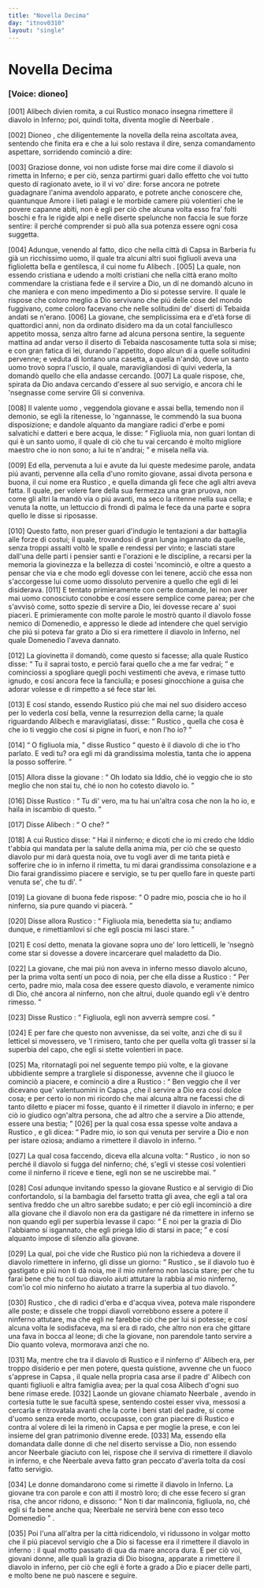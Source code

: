 ```yaml
---
title: "Novella Decima"
day: "itnov0310"
layout: "single"
---
```

<div id="nov0310" type="novella" who="dioneo">
 <h1>
  Novella Decima
 </h1>
 <p>
  <h3>
   [Voice: dioneo]
  </h3>
 </p>
 <argument>
  <p>
   <a name="p03100001">
    [001]
   </a>
   <name persref="alibech" type="person">
    Alibech
   </name>
   divien romita, a cui
   <name persref="rustico" type="person">
    Rustico
   </name>
   monaco insegna rimettere il diavolo in Inferno; poi, quindi tolta, diventa moglie di
   <name persref="neerbale" type="person">
    Neerbale
   </name>
   .
  </p>
 </argument>
 <div3 type="commentary" who="author">
  <p>
   <a name="p03100002">
    [002]
   </a>
   <name persref="dioneo" type="person">
    Dioneo
   </name>
   , che diligentemente la novella della
   <name persref="neifile" type="person">
    reina
   </name>
   ascoltata avea, sentendo che finita era e che a lui solo restava il dire, senza comandamento aspettare, sorridendo cominci&ograve; a dire:
  </p>
 </div3>
 <div3 type="commentary" who="dioneo">
  <p>
   <a name="p03100003">
    [003]
   </a>
   Graziose donne, voi non udiste forse mai dire come il diavolo si rimetta in Inferno; e per ci&ograve;, senza partirmi guari dallo effetto che voi tutto questo d&iacute; ragionato avete, io il vi vo' dire: forse ancora ne potrete guadagnare l'anima avendolo apparato, e potrete anche conoscere che, quantunque Amore i lieti palagi e le morbide camere pi&uacute; volentieri che le povere capanne abiti, non &egrave; egli per ci&ograve; che alcuna volta esso fra' folti boschi e fra le rigide alpi e nelle diserte spelunche non faccia le sue forze sentire: il perch&eacute; comprender si pu&ograve; alla sua potenza essere ogni cosa suggetta.
  </p>
 </div3>
 <p>
  <a name="p03100004">
   [004]
  </a>
  Adunque, venendo al fatto, dico che nella citt&agrave; di
  <name placeref="gafsa" type="place">
   Capsa
  </name>
  in
  <name placeref="barberia" type="place">
   Barberia
  </name>
  fu gi&agrave; un ricchissimo uomo, il quale tra alcuni altri suoi figliuoli aveva una figlioletta bella e gentilesca, il cui nome fu
  <name persref="alibech" type="person">
   Alibech
  </name>
  .
  <a name="p03100005">
   [005]
  </a>
  La quale, non essendo cristiana e udendo a molti cristiani che nella citt&agrave; erano molto commendare la cristiana fede e il servire a Dio, un d&iacute; ne domand&ograve; alcuno in che maniera e con meno impedimento a Dio si potesse servire. Il quale le rispose che coloro meglio a Dio servivano che pi&uacute; delle cose del mondo fuggivano, come coloro facevano che nelle solitudini de' diserti di
  <name placeref="tebaide" type="place">
   Tebaida
  </name>
  andati se n'erano.
  <a name="p03100006">
   [006]
  </a>
  La giovane, che semplicissima era e d'et&agrave; forse di quattordici anni, non da ordinato disidero ma da un cotal fanciullesco appetito mossa, senza altro farne ad alcuna persona sentire, la seguente mattina ad andar verso il diserto di
  <name placeref="tebaide" type="place">
   Tebaida
  </name>
  nascosamente tutta sola si mise; e con gran fatica di lei, durando l'appetito, dopo alcun d&iacute; a quelle solitudini pervenne; e veduta di lontano una casetta, a quella n'and&ograve;, dove un
  <name persref="uomo-0310" type="person">
   santo uomo
  </name>
  trov&ograve; sopra l'uscio, il quale, maravigliandosi di quivi vederla, la domand&ograve; quello che ella andasse cercando.
  <a name="p03100007">
   [007]
  </a>
  La quale rispose, che, spirata da Dio andava cercando d'essere al suo servigio, e ancora chi le 'nsegnasse come servire Gli si conveniva.
 </p>
 <p>
  <a name="p03100008">
   [008]
  </a>
  Il
  <name persref="uomo-0310" type="person">
   valente uomo
  </name>
  , veggendola giovane e assai bella, temendo non il demonio, se egli la ritenesse, lo 'ngannasse, le commend&ograve; la sua buona disposizione; e dandole alquanto da mangiare radici d'erbe e pomi salvatichi e datteri e bere acqua, le disse:
  <q direct="unspecified" who="uomo-0310">
   Figliuola mia, non guari lontan di qui &egrave; un santo uomo, il quale di ci&ograve; che tu vai cercando &egrave; molto migliore maestro che io non sono; a lui te n'andrai;
  </q>
  e misela nella via.
 </p>
 <p>
  <a name="p03100009">
   [009]
  </a>
  Ed ella, pervenuta a lui e avute da lui queste medesime parole, andata pi&uacute; avanti, pervenne alla cella d'uno romito giovane, assai divota persona e buona, il cui nome era
  <name persref="rustico" type="person">
   Rustico
  </name>
  , e quella dimanda gli fece che agli altri aveva fatta. Il quale, per volere fare della sua fermezza una gran pruova, non come gli altri la mand&ograve; via o pi&uacute; avanti, ma seco la ritenne nella sua cella; e venuta la notte, un lettuccio di frondi di palma le fece da una parte e sopra quello le disse si riposasse.
 </p>
 <p>
  <a name="p03100010">
   [010]
  </a>
  Questo fatto, non preser guari d'indugio le tentazioni a dar battaglia alle forze di costui; il quale, trovandosi di gran lunga ingannato da quelle, senza troppi assalti volt&ograve; le spalle e rendessi per vinto; e lasciati stare dall'una delle parti i pensier santi e l'orazioni e le discipline, a recarsi per la memoria la giovinezza e la bellezza di costei 'ncominci&ograve;, e oltre a questo a pensar che via e che modo egli dovesse con lei tenere, acci&ograve; che essa non s'accorgesse lui come uomo dissoluto pervenire a quello che egli di lei disiderava.
  <a name="p03100011">
   [011]
  </a>
  E tentato primieramente con certe domande, lei non aver mai uomo conosciuto conobbe e cos&iacute; essere semplice come parea; per che s'avvis&ograve; come, sotto spezie di servire a Dio, lei dovesse recare a' suoi piaceri. E primieramente con molte parole le mostr&ograve; quanto il diavolo fosse nemico di Domenedio, e appresso le diede ad intendere che quel servigio che pi&uacute; si poteva far grato a Dio si era rimettere il diavolo in Inferno, nel quale Domenedio l'aveva dannato.
 </p>
 <p>
  <a name="p03100012">
   [012]
  </a>
  La giovinetta il domand&ograve;, come questo si facesse; alla quale
  <name persref="rustico" type="person">
   Rustico
  </name>
  disse:
  <q direct="unspecified" who="rustico">
   Tu il saprai tosto, e perci&ograve; farai quello che a me far vedrai;
  </q>
  e cominciossi a spogliare quegli pochi vestimenti che aveva, e rimase tutto ignudo, e cos&iacute; ancora fece la fanciulla; e posesi ginocchione a guisa che adorar volesse e di rimpetto a s&eacute; fece star lei.
 </p>
 <p>
  <a name="p03100013">
   [013]
  </a>
  E cos&iacute; stando, essendo
  <name persref="rustico" type="person">
   Rustico
  </name>
  pi&uacute; che mai nel suo disidero acceso per lo vederla cos&iacute; bella, venne la resurrezion della carne; la quale riguardando
  <name persref="alibech" type="person">
   Alibech
  </name>
  e maravigliatasi, disse:
  <q direct="unspecified" who="alibech">
   <name persref="rustico" type="person">
    Rustico
   </name>
   , quella che cosa &egrave; che io ti veggio che cos&iacute; si pigne in fuori, e non l'ho io?
  </q>
 </p>
 <p>
  <a name="p03100014">
   [014]
  </a>
  <q direct="unspecified" who="rustico">
   O figliuola mia,
  </q>
  disse
  <name persref="rustico" type="person">
   Rustico
  </name>
  <q direct="unspecified">
   questo &egrave; il diavolo di che io t'ho parlato. E vedi tu? ora egli mi d&agrave; grandissima molestia, tanta che io appena la posso sofferire.
  </q>
 </p>
 <p>
  <a name="p03100015">
   [015]
  </a>
  Allora disse la
  <name persref="alibech" type="person">
   giovane
  </name>
  :
  <q direct="unspecified" who="alibech">
   Oh lodato sia Iddio, ch&eacute; io veggio che io sto meglio che non stai tu, ch&eacute; io non ho cotesto diavolo io.
  </q>
 </p>
 <p>
  <a name="p03100016">
   [016]
  </a>
  Disse
  <name persref="rustico" type="person">
   Rustico
  </name>
  :
  <q direct="unspecified" who="rustico">
   Tu di' vero, ma tu hai un'altra cosa che non la ho io, e haila in iscambio di questo.
  </q>
 </p>
 <p>
  <a name="p03100017">
   [017]
  </a>
  Disse
  <name persref="alibech" type="person">
   Alibech
  </name>
  :
  <q direct="unspecified" who="alibech">
   O che?
  </q>
 </p>
 <p>
  <a name="p03100018">
   [018]
  </a>
  A cui
  <name persref="rustico" type="person">
   Rustico
  </name>
  disse:
  <q direct="unspecified" who="rustico">
   Hai il ninferno; e dicoti che io mi credo che Iddio t'abbia qui mandata per la salute della anima mia, per ci&ograve; che se questo diavolo pur mi dar&agrave; questa noia, ove tu vogli aver di me tanta piet&agrave; e sofferire che io in inferno il rimetta, tu mi darai grandissima consolazione e a Dio farai grandissimo piacere e servigio, se tu per quello fare in queste parti venuta se', che tu di'.
  </q>
 </p>
 <p>
  <a name="p03100019">
   [019]
  </a>
  La giovane di buona fede rispose:
  <q direct="unspecified" who="alibech">
   O padre mio, poscia che io ho il ninferno, sia pure quando vi piacer&agrave;.
  </q>
 </p>
 <p>
  <a name="p03100020">
   [020]
  </a>
  Disse allora
  <name persref="rustico" type="person">
   Rustico
  </name>
  :
  <q direct="unspecified" who="rustico">
   Figliuola mia, benedetta sia tu; andiamo dunque, e rimettiamlovi s&iacute; che egli poscia mi lasci stare.
  </q>
 </p>
 <p>
  <a name="p03100021">
   [021]
  </a>
  E cos&iacute; detto, menata la giovane sopra uno de' loro letticelli, le 'nsegn&ograve; come star si dovesse a dovere incarcerare quel maladetto da Dio.
 </p>
 <p>
  <a name="p03100022">
   [022]
  </a>
  La giovane, che mai pi&uacute; non aveva in inferno messo diavolo alcuno, per la prima volta sent&iacute; un poco di noia, per che ella disse a
  <name persref="rustico" type="person">
   Rustico
  </name>
  :
  <q direct="unspecified" who="rustico">
   Per certo, padre mio, mala cosa dee essere questo diavolo, e veramente nimico di Dio, ch&eacute; ancora al ninferno, non che altrui, duole quando egli v'&egrave; dentro rimesso.
  </q>
 </p>
 <p>
  <a name="p03100023">
   [023]
  </a>
  Disse
  <name persref="rustico" type="person">
   Rustico
  </name>
  :
  <q direct="unspecified" who="rustico">
   Figliuola, egli non avverr&agrave; sempre cos&iacute;.
  </q>
 </p>
 <p>
  <a name="p03100024">
   [024]
  </a>
  E per fare che questo non avvenisse, da sei volte, anzi che di su il letticel si movessero, ve 'l rimisero, tanto che per quella volta gli trasser s&iacute; la superbia del capo, che egli si stette volentieri in pace.
 </p>
 <p>
  <a name="p03100025">
   [025]
  </a>
  Ma, ritornatagli poi nel seguente tempo pi&uacute; volte, e la giovane ubbidiente sempre a trargliele si disponesse, avvenne che il giuoco le cominci&ograve; a piacere, e cominci&ograve; a dire a
  <name persref="rustico" type="person">
   Rustico
  </name>
  :
  <q direct="unspecified" who="alibech">
   Ben veggio che il ver dicevano que' valentuomini in
   <name placeref="gafsa" type="place">
    Capsa
   </name>
   , che il servire a Dio era cos&iacute; dolce cosa; e per certo io non mi ricordo che mai alcuna altra ne facessi che di tanto diletto e piacer mi fosse, quanto &egrave; il rimetter il diavolo in inferno; e per ci&ograve; io giudico ogn'altra persona, che ad altro che a servire a Dio attende, essere una bestia;
  </q>
  <a name="p03100026">
   [026]
  </a>
  per la qual cosa essa spesse volte andava a
  <name persref="rustico" type="person">
   Rustico
  </name>
  , e gli dicea:
  <q direct="unspecified" who="alibech">
   Padre mio, io son qui venuta per servire a Dio e non per istare oziosa; andiamo a rimettere il diavolo in inferno.
  </q>
 </p>
 <p>
  <a name="p03100027">
   [027]
  </a>
  La qual cosa faccendo, diceva
  <name persref="alibech" type="person">
   ella
  </name>
  alcuna volta:
  <q direct="unspecified" who="alibech">
   <name persref="rustico" type="person">
    Rustico
   </name>
   , io non so perch&eacute; il diavolo si fugga del ninferno; ch&eacute;, s'egli vi stesse cos&iacute; volentieri come il ninferno il riceve e tiene, egli non se ne uscirebbe mai.
  </q>
 </p>
 <p>
  <a name="p03100028">
   [028]
  </a>
  Cos&iacute; adunque invitando spesso la giovane
  <name persref="rustico" type="person">
   Rustico
  </name>
  e al servigio di Dio confortandolo, s&iacute; la bambagia del farsetto tratta gli avea, che egli a tal ora sentiva freddo che un altro sarebbe sudato; e per ci&ograve; egli incominci&ograve; a dire alla giovane che il diavolo non era da gastigare n&eacute; da rimettere in inferno se non quando egli per superbia levasse il capo:
  <q direct="unspecified" who="rustico">
   E noi per la grazia di Dio l'abbiamo s&iacute; isgannato, che egli priega Idio di starsi in pace;
  </q>
  e cos&iacute; alquanto impose di silenzio alla giovane.
 </p>
 <p>
  <a name="p03100029">
   [029]
  </a>
  La qual, poi che vide che
  <name persref="rustico" type="person">
   Rustico
  </name>
  pi&uacute; non la richiedeva a dovere il diavolo rimettere in inferno, gli disse un giorno:
  <q direct="unspecified" who="alibech">
   <name persref="rustico" type="person">
    Rustico
   </name>
   , se il diavolo tuo &egrave; gastigato e pi&uacute; non ti d&agrave; noia, me il mio ninferno non lascia stare; per che tu farai bene che tu col tuo diavolo aiuti attutare la rabbia al mio ninferno, com'io col mio ninferno ho aiutato a trarre la superbia al tuo diavolo.
  </q>
 </p>
 <p>
  <a name="p03100030">
   [030]
  </a>
  <name persref="rustico" type="person">
   Rustico
  </name>
  , che di radici d'erba e d'acqua vivea, poteva male rispondere alle poste; e dissele che troppi diavoli vorrebbono essere a potere il ninferno attutare, ma che egli ne farebbe ci&ograve; che per lui si potesse; e cos&iacute; alcuna volta le sodisfaceva, ma s&iacute; era di rado, che altro non era che gittare una fava in bocca al leone; di che la giovane, non parendole tanto servire a Dio quanto voleva, mormorava anzi che no.
 </p>
 <p>
  <a name="p03100031">
   [031]
  </a>
  Ma, mentre che tra il diavolo di
  <name persref="rustico" type="person">
   Rustico
  </name>
  e il ninferno d'
  <name persref="alibech" type="person">
   Alibech
  </name>
  era, per troppo disiderio e per men potere, questa quistione, avvenne che un fuoco s'apprese in
  <name placeref="gafsa" type="place">
   Capsa
  </name>
  , il quale nella propria casa arse il padre d'
  <name persref="alibech" type="person">
   Alibech
  </name>
  con quanti figliuoli e altra famiglia avea; per la qual cosa
  <name persref="alibech" type="person">
   Alibech
  </name>
  d'ogni suo bene rimase erede.
  <a name="p03100032">
   [032]
  </a>
  Laonde un giovane chiamato
  <name persref="neerbale" type="person">
   Neerbale
  </name>
  , avendo in cortesia tutte le sue facult&agrave; spese, sentendo costei esser viva, messosi a cercarla e ritrovatala avanti che la corte i beni stati del padre, s&iacute; come d'uomo senza erede morto, occupasse, con gran piacere di
  <name persref="rustico" type="person">
   Rustico
  </name>
  e contra al volere di lei la rimen&ograve; in
  <name placeref="gafsa" type="place">
   Capsa
  </name>
  e per moglie la prese, e con lei insieme del gran patrimonio divenne erede.
  <a name="p03100033">
   [033]
  </a>
  Ma, essendo ella domandata dalle donne di che nel diserto servisse a Dio, non essendo ancor
  <name persref="neerbale" type="person">
   Neerbale
  </name>
  giaciuto con lei, rispose che il serviva di rimettere il diavolo in inferno, e che
  <name persref="neerbale" type="person">
   Neerbale
  </name>
  aveva fatto gran peccato d'averla tolta da cos&iacute; fatto servigio.
 </p>
 <p>
  <a name="p03100034">
   [034]
  </a>
  Le
  <name persref="donne-0310" type="person">
   donne
  </name>
  domandarono come si rimette il diavolo in Inferno. La giovane tra con parole e con atti il mostr&ograve; loro; di che esse fecero s&iacute; gran risa, che ancor ridono, e dissono:
  <q direct="unspecified" who="donne-0310">
   Non ti dar malinconia, figliuola, no, ch&eacute; egli si fa bene anche qua;
   <name persref="neerbale" type="person">
    Neerbale
   </name>
   ne servir&agrave; bene con esso teco Domenedio
  </q>
  .
 </p>
 <p>
  <a name="p03100035">
   [035]
  </a>
  Poi l'una all'altra per la citt&agrave; ridicendolo, vi ridussono in volgar motto che
  <seg type="proverb">
   il pi&uacute; piacevol servigio che a Dio si facesse era il rimettere il diavolo in inferno
  </seg>
  : il qual motto passato di qua da mare ancora dura. E per ci&ograve; voi, giovani donne, alle quali la grazia di Dio bisogna, apparate a rimettere il diavolo in inferno, per ci&ograve; che egli &egrave; forte a grado a Dio e piacer delle parti, e molto bene ne pu&ograve; nascere e seguire.
 </p>
</div>